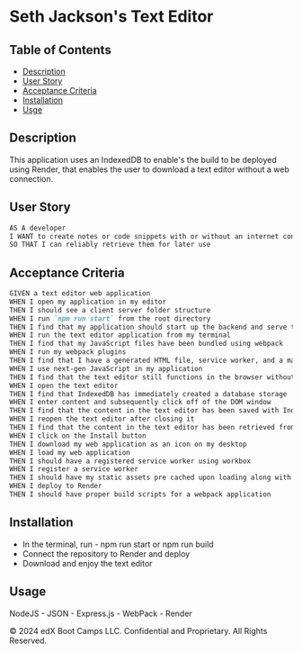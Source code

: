 # Seth Jackson's Text Editor

## Table of Contents
  - [Description](#description)
  - [User Story](#usage)
  - [Acceptance Criteria](#acceptance-criteria)
  - [Installation](#installation)
  - [Usge](#usage)

  
## Description
This application uses an IndexedDB to enable's the build to be deployed using Render, that enables the user to download a text editor without a web connection.

## User Story

```md
AS A developer
I WANT to create notes or code snippets with or without an internet connection
SO THAT I can reliably retrieve them for later use
```

## Acceptance Criteria

```md
GIVEN a text editor web application
WHEN I open my application in my editor
THEN I should see a client server folder structure
WHEN I run `npm run start` from the root directory
THEN I find that my application should start up the backend and serve the client
WHEN I run the text editor application from my terminal
THEN I find that my JavaScript files have been bundled using webpack
WHEN I run my webpack plugins
THEN I find that I have a generated HTML file, service worker, and a manifest file
WHEN I use next-gen JavaScript in my application
THEN I find that the text editor still functions in the browser without errors
WHEN I open the text editor
THEN I find that IndexedDB has immediately created a database storage
WHEN I enter content and subsequently click off of the DOM window
THEN I find that the content in the text editor has been saved with IndexedDB
WHEN I reopen the text editor after closing it
THEN I find that the content in the text editor has been retrieved from our IndexedDB
WHEN I click on the Install button
THEN I download my web application as an icon on my desktop
WHEN I load my web application
THEN I should have a registered service worker using workbox
WHEN I register a service worker
THEN I should have my static assets pre cached upon loading along with subsequent pages and static assets
WHEN I deploy to Render
THEN I should have proper build scripts for a webpack application
```

## Installation 
- In the terminal, run -  npm run start or npm run build
- Connect the repository to Render and deploy
- Download and enjoy the text editor

## Usage
  NodeJS - JSON - Express.js - WebPack - Render 


© 2024 edX Boot Camps LLC. Confidential and Proprietary. All Rights Reserved.
